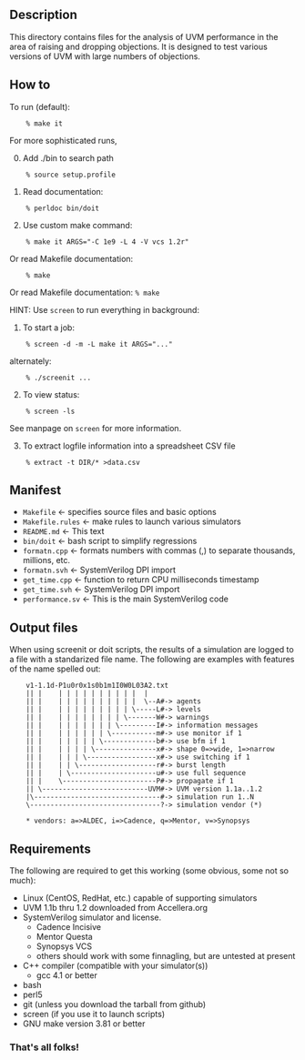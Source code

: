 Description
-----------

This directory contains files for the analysis
of UVM performance in the area of raising and dropping
objections. It is designed to test various versions
of UVM with large numbers of objections.

How to
------

To run (default):

```
    % make it
```

For more sophisticated runs,

0. Add ./bin to search path

```
    % source setup.profile
```

1. Read documentation:

```
    % perldoc bin/doit
```

2. Use custom make command:

```
    % make it ARGS="-C 1e9 -L 4 -V vcs 1.2r"
```

Or read Makefile documentation:
```
    % make
```

Or read Makefile documentation:
``
    % make
``

HINT: Use `screen` to run everything in background:

1. To start a job:

```
    % screen -d -m -L make it ARGS="..."
```

alternately:

```
    % ./screenit ...
```

2. To view status:

```
    % screen -ls
```

See manpage on `screen` for more information.

3. To extract logfile information into a spreadsheet CSV file

```
    % extract -t DIR/* >data.csv
```

Manifest
--------

- `Makefile` <- specifies source files and basic options
- `Makefile.rules` <- make rules to launch various simulators
- `README.md` <- This text
- `bin/doit` <- bash script to simplify regressions
- `formatn.cpp` <- formats numbers with commas (,) to separate thousands, millions, etc.
- `formatn.svh` <- SystemVerilog DPI import
- `get_time.cpp` <- function to return CPU milliseconds timestamp
- `get_time.svh` <- SystemVerilog DPI import
- `performance.sv` <- This is the main SystemVerilog code

Output files
------------

When using screenit or doit scripts, the results of a simulation are logged to a
file with a standarized file name. The following are examples with features of
the name spelled out:

```
    v1-1.1d-P1u0r0x1s0b1m1I0W0L03A2.txt                           
    || |    | | | | | | | | | |  |                                
    || |    | | | | | | | | | |  \--A#-> agents                   
    || |    | | | | | | | | | \-----L#-> levels                   
    || |    | | | | | | | | \-------W#-> warnings                 
    || |    | | | | | | | \---------I#-> information messages     
    || |    | | | | | | \-----------m#-> use monitor if 1         
    || |    | | | | | \-------------b#-> use bfm if 1             
    || |    | | | | \---------------x#-> shape 0=>wide, 1=>narrow 
    || |    | | | \-----------------x#-> use switching if 1       
    || |    | | \-------------------r#-> burst length             
    || |    | \---------------------u#-> use full sequence        
    || |    \-----------------------P#-> propagate if 1           
    || \--------------------------UVM#-> UVM version 1.1a..1.2    
    |\-------------------------------#-> simulation run 1..N      
    \--------------------------------?-> simulation vendor (*)    

    * vendors: a=>ALDEC, i=>Cadence, q=>Mentor, v=>Synopsys 
```

Requirements
------------
The following are required to get this working (some obvious, some not so much):

- Linux (CentOS, RedHat, etc.) capable of supporting simulators
- UVM 1.1b thru 1.2 downloaded from Accellera.org
- SystemVerilog simulator and license.
  + Cadence Incisive
  + Mentor Questa
  + Synopsys VCS
  + others should work with some finnagling, but are untested at present
- C++ compiler (compatible with your simulator(s))
  + gcc 4.1 or better
- bash
- perl5
- git (unless you download the tarball from github)
- screen (if you use it to launch scripts)
- GNU make version 3.81 or better

### That's all folks!
